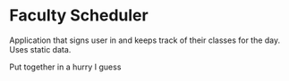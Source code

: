  # Faculty Scheduler

Application that signs user in and keeps track of their classes for the day. Uses static data. 

Put together in a hurry I guess
